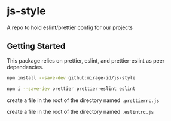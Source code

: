 # js-style
A repo to hold eslint/prettier config for our projects

## Getting Started

This package relies on prettier, eslint, and prettier-eslint as peer dependencies.

``` bash
npm install --save-dev github:mirage-id/js-style

npm i --save-dev prettier prettier-eslint eslint
```

create a file in the root of the directory named `.prettierrc.js`

create a file in the root of the directory named `.eslintrc.js`